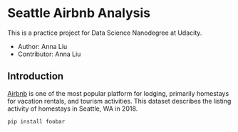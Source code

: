 # Seattle Airbnb Analysis

This is a practice project for Data Science Nanodegree at Udacity. 
* Author: Anna Liu
* Contributor: Anna Liu

## Introduction

[Airbnb](https://www.airbnb.com/) is one of the most popular platform for lodging, primarily homestays for vacation rentals, and tourism activities. This dataset describes the listing activity of homestays in Seattle, WA in 2018.

```bash
pip install foobar
```
<!-- 
## Usage

```python
import foobar

# returns 'words'
foobar.pluralize('word')

# returns 'geese'
foobar.pluralize('goose')

# returns 'phenomenon'
foobar.singularize('phenomena')
```

## Contributing
Pull requests are welcome. For major changes, please open an issue first to discuss what you would like to change.

Please make sure to update tests as appropriate.

## License
[MIT](https://choosealicense.com/licenses/mit/) -->

